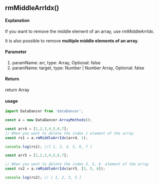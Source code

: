 ## rmMiddleArrIdx()

#### Explanation

If you want to remove the middle element of an array, use rmMiddleArrIdx.

It is also possible to remove **multiple middle elements of an array**.

#### Parameter

1. paramName: arr, type: Array, Optional: false
1. paramName: target, type: Number | Number Array, Optional: false

#### Return

return Array

#### usage

```js
import DataDancer from 'dataDancer';

const a = new DataDancer.ArrayMethods();

const arr4 = [1,2,3,4,5,6,7];
// When you want to delete the index 1 element of the array
const rs1 = a.rmMiddleArrIdx(arr4, 1);

console.log(rs1); //[ 1, 3, 4, 5, 6, 7 ]

const arr5 = [1,2,3,4,5,6,7];

// When you want to delete the index 3, 5, 6  element of the array
const rs2 = a.rmMiddleArrIdx(arr5, [3, 5, 6]);

console.log(rs2); // [ 1, 2, 3, 5 ]
```
